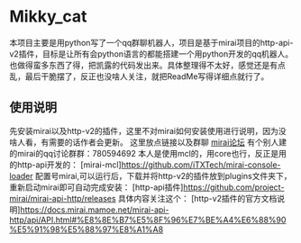 # Mikky_cat
本项目主要是用python写了一个qq群聊机器人，项目是基于mirai项目的http-api-v2插件，目标是让所有会python语言的都能搭建一个用python开发的qq机器人。也做得蛮多东西了得，把凯露的代码发出来。具体整理得不太好，感觉还是有点乱，最后干脆摆了，反正也没啥人关注，就把ReadMe写得详细点就行了。

## 使用说明
先安装mirai以及http-v2的插件，这里不对mirai如何安装使用进行说明，因为没啥人看，有需要的话作者会更新。
这里放点链接以及群聊
[mirai论坛](https://mirai.mamoe.net/)
有个别人建的mirai的qq讨论群群：780594692
本人是使用mcl的，用core也行，反正是用的http-api开发的：
[mirai-mcl]https://github.com/iTXTech/mirai-console-loader
配置号mirai,可以运行后，下载并将http-v2的插件放到plugins文件夹下，重新启动mirai即可自动完成安装：
[http-api插件]https://github.com/project-mirai/mirai-api-http/releases
具体内容关注这个：
[http-v2插件的官方文档说明]https://docs.mirai.mamoe.net/mirai-api-http/api/API.html#%E8%8E%B7%E5%8F%96%E7%BE%A4%E6%88%90%E5%91%98%E5%88%97%E8%A1%A8

## 
